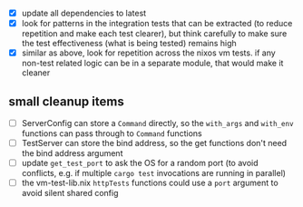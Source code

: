 - [x] update all dependencies to latest
- [x] look for patterns in the integration tests that can be extracted (to reduce repetition and make each test clearer), but think carefully to make sure the test effectiveness (what is being tested) remains high
- [x] similar as above, look for repetition across the nixos vm tests.  if any non-test related logic can be in a separate module, that would make it cleaner

## small cleanup items
- [ ] ServerConfig can store a `Command` directly, so the `with_args` and `with_env` functions can pass through to `Command` functions
- [ ] TestServer can store the bind address, so the get functions don't need the bind address argument
- [ ] update `get_test_port` to ask the OS for a random port (to avoid conflicts, e.g. if multiple `cargo test` invocations are running in parallel)
- [ ] the vm-test-lib.nix `httpTests` functions could use a `port` argument to avoid silent shared config
